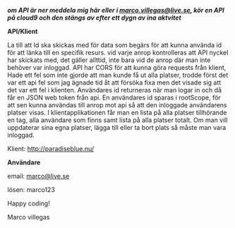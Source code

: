 ***om API är ner meddela mig här eller i marco.villegas@live.se, kör en API på cloud9 och den stängs av efter ett dygn av ina aktvitet***

**API/Klient**

La till att Id ska skickas med för data som begärs för att kunna använda id för att länka till en specifik resurs. vid varje anrop kontrolleras att API nyckel har skickats med, det gäller allttid, inte bara vid de anrop där man inte behöver var inloggad. API har CORS för att kunna göra requests från klient, Hade ett fel som inte gjorde att man kunde få ut alla platser, trodde först det var ett api fel som jag ägnade tid åt att försöka fixa men det visade sig att det var ett fel i klienten. Användares id returneras när man logar in och då får en JSON web token från api. En användares id sparas i rootScope, för att sen kunna användas till anrop mot api så att den inloggade användarens platser visas. I klientapplikationen får man en lista på alla platser tillhörande en tag, alla användare som finns samt lista på alla platser totalt. Om man vill uppdaterar sina egna platser, lägga till eller ta bort plats så måste man vara inloggad. 


Klient:  http://paradiseblue.nu/

**Användare**

email: marco@live.se

lösen: marco123

Happy coding!

Marco villegas
